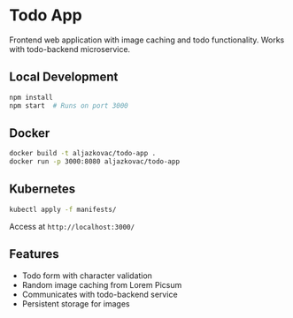 # Todo App

Frontend web application with image caching and todo functionality. Works with todo-backend microservice.

## Local Development

```bash
npm install
npm start  # Runs on port 3000
```

## Docker

```bash
docker build -t aljazkovac/todo-app .
docker run -p 3000:8080 aljazkovac/todo-app
```

## Kubernetes

```bash
kubectl apply -f manifests/
```

Access at `http://localhost:3000/`

## Features

- Todo form with character validation
- Random image caching from Lorem Picsum
- Communicates with todo-backend service
- Persistent storage for images
